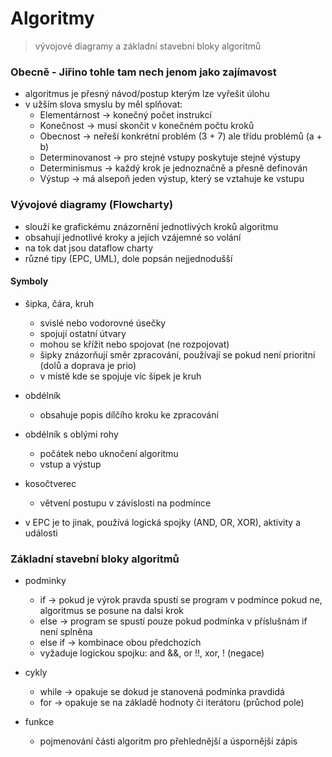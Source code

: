# Algoritmy
> vývojové diagramy a základní stavební bloky algoritmů

### Obecně - Jiřino tohle tam nech jenom jako zajímavost
- algoritmus je přesný návod/postup kterým lze vyřešit úlohu
- v užším slova smyslu by měl splňovat:
	- Elementárnost -> konečný počet instrukcí
	- Konečnost -> musí skončit v konečném počtu kroků
	- Obecnost -> neřeší konkrétní problém (3 + 7) ale třídu problémů (a + b)
	- Determinovanost -> pro stejné vstupy poskytuje stejné výstupy
	- Determinismus -> každý krok je jednoznačně a přesně definován
	- Výstup -> má alsepoň jeden výstup, který se vztahuje ke vstupu

### Vývojové diagramy (Flowcharty)
- slouží ke grafickému znázornění jednotlivých kroků algoritmu
- obsahují jednotlivé kroky a jejich vzájemné so volání
- na tok dat jsou dataflow charty
- různé tipy (EPC, UML), dole popsán nejjednodušší

#### Symboly
- šipka, čára, kruh
	- svislé nebo vodorovné úsečky
	- spojují ostatní útvary
	- mohou se křížit nebo spojovat (ne rozpojovat)
	- šipky znázorňují směr zpracování, používají se pokud není prioritní (dolů a doprava je prio)
	- v místě kde se spojuje víc šipek je kruh
- obdélník
	- obsahuje popis dílčího kroku ke zpracování
- obdélník s oblými rohy
	- počátek nebo uknočení algoritmu
	- vstup a výstup
- kosočtverec
	- větvení postupu v závislosti na podmínce

- v EPC je to jinak, používá logická spojky (AND, OR, XOR), aktivity a události

### Základní stavební bloky algoritmů
- podminky
	- if -> pokud je výrok pravda spustí se program v podmínce pokud ne, algoritmus se posune na dalsi krok
	- else -> program se spustí pouze pokud podmínka v příslušnám if není splněna
	- else if -> kombinace obou předchozích
	- vyžaduje logickou spojku: and &&, or !!, xor, ! (negace)
	
- cykly
	- while -> opakuje se dokud je stanovená podmínka pravdidá
	- for -> opakuje se na základě hodnoty či iterátoru (průchod pole)
	
- funkce
	- pojmenování části algoritm pro přehlednější a úspornější zápis